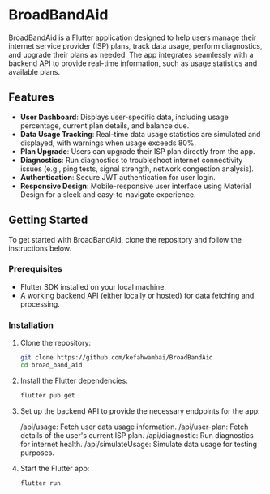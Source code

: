 # BroadBandAid

BroadBandAid is a Flutter application designed to help users manage their internet service provider (ISP) plans, track data usage, perform diagnostics, and upgrade their plans as needed. The app integrates seamlessly with a backend API to provide real-time information, such as usage statistics and available plans.

## Features

- **User Dashboard**: Displays user-specific data, including usage percentage, current plan details, and balance due.
- **Data Usage Tracking**: Real-time data usage statistics are simulated and displayed, with warnings when usage exceeds 80%.
- **Plan Upgrade**: Users can upgrade their ISP plan directly from the app.
- **Diagnostics**: Run diagnostics to troubleshoot internet connectivity issues (e.g., ping tests, signal strength, network congestion analysis).
- **Authentication**: Secure JWT authentication for user login.
- **Responsive Design**: Mobile-responsive user interface using Material Design for a sleek and easy-to-navigate experience.

## Getting Started

To get started with BroadBandAid, clone the repository and follow the instructions below.

### Prerequisites

- Flutter SDK installed on your local machine.
- A working backend API (either locally or hosted) for data fetching and processing.

### Installation

1. Clone the repository:
   ```bash
   git clone https://github.com/kefahwambai/BroadBandAid
   cd broad_band_aid

2. Install the Flutter dependencies:

    ```bash
    flutter pub get

3. Set up the backend API to provide the necessary endpoints for the app:

    /api/usage: Fetch user data usage information.
    /api/user-plan: Fetch details of the user's current ISP plan.
    /api/diagnostic: Run diagnostics for internet health.
    /api/simulateUsage: Simulate data usage for testing purposes.

4. Start the Flutter app:

    ```bash
    flutter run
